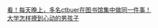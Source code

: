   
[看！每天晚上，多名ctbuer在图书馆集中做同一件事！](http://www.dianyue.me/archives/423/ld0jegon0cksg6mg/)  
[大学怎样撩到心动的男孩子](http://www.dianyue.me/archives/419/7g3wha9fbrsiyf9r/)